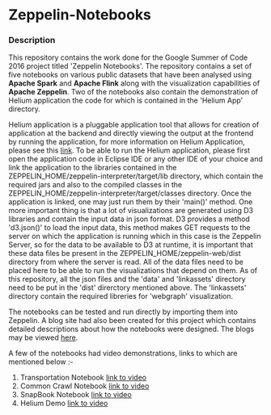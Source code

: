 # Zeppelin-Notebooks

### Description
This repository contains the work done for the Google Summer of Code 2016 project titled 'Zeppelin Notebooks'. The repository contains a set of five notebooks on various public datasets that have been analysed using **Apache Spark** and **Apache Flink** along with the visualization capabilities of **Apache Zeppelin**. Two of the notebooks also contain the demonstration of Helium application the code for which is contained in the 'Helium App' directory. 

Helium application is a pluggable application tool that allows for creation of application at the backend and directly viewing the output at the frontend by running the application, for more information on Helium Application, please see this [link](https://github.com/apache/zeppelin/pull/836). To be able to run the Helium application, please first open the application code in Eclipse IDE or any other IDE of your choice and link the application to the libraries contained in the ZEPPELIN_HOME/zeppelin-interpreter/target/lib directory, which contain the required jars and also to the compiled classes in the ZEPPELIN_HOME/zeppelin-interpreter/target/classes directory. Once the application is linked, one may just run them by their 'main()' method. One more important thing is that a lot of visualizations are generated using D3 libraries and contain the input data in json format. D3 provides a method 'd3.json()' to load the input data, this method makes GET requests to the server on which the application is running which in this case is the Zeppelin Server, so for the data to be available to D3 at runtime, it is important that these data files be present in the ZEPPELIN_HOME/zeppelin-web/dist directory from where the server is read. All of the data files need to be placed here to be able to run the visualizations that depend on them. As of this repository, all the json files and the 'data' and 'linkassets' directory need to be put in the 'dist' direrctory mentioned above. The 'linkassets' directory contain the required libreries for 'webgraph' visualization.

The notebooks can be tested and run directly by importing them into Zeppelin. A blog site had also been created for this project which contains detailed descriptions about how the notebooks were designed. The blogs may be viewed [here](http://zeppelinnotes.blogspot.in).

A few of the notebooks had video demonstrations, links to which are mentioned below :- 

1. Transportation Notebook [link to video](https://drive.google.com/open?id=0ByXTtaL2yHBuZ0FNdkNuV2JTUjA)
2. Common Crawl Notebook [link to video](https://drive.google.com/open?id=0ByXTtaL2yHBuU2tSTU1WeW1IRnc)
3. SnapBook Notebook [link to video](https://drive.google.com/open?id=0ByXTtaL2yHBuLW9maklXTGg0QlE)
4. Helium Demo [link to video](https://drive.google.com/open?id=0ByXTtaL2yHBuejVUQ0k3ek1IdGc)
